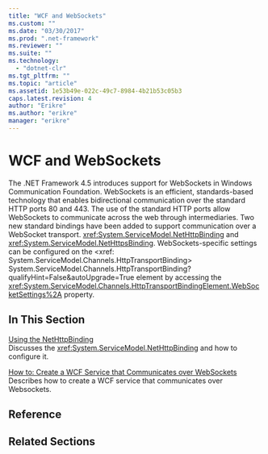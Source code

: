 ```yaml
---
title: "WCF and WebSockets"
ms.custom: ""
ms.date: "03/30/2017"
ms.prod: ".net-framework"
ms.reviewer: ""
ms.suite: ""
ms.technology: 
  - "dotnet-clr"
ms.tgt_pltfrm: ""
ms.topic: "article"
ms.assetid: 1e53b49e-022c-49c7-8984-4b21b53c05b3
caps.latest.revision: 4
author: "Erikre"
ms.author: "erikre"
manager: "erikre"
---
```

# WCF and WebSockets
The .NET Framework 4.5 introduces support for WebSockets in Windows Communication Foundation.  WebSockets is an efficient, standards-based technology that enables bidirectional communication over the standard HTTP ports 80 and 443. The use of the standard HTTP ports allow WebSockets to communicate across the web through intermediaries.  Two new standard bindings have been added to support communication over a WebSocket transport. <xref:System.ServiceModel.NetHttpBinding> and <xref:System.ServiceModel.NetHttpsBinding>. WebSockets-specific settings can be configured on the <xref: System.ServiceModel.Channels.HttpTransportBinding> System.ServiceModel.Channels.HttpTransportBinding?qualifyHint=False&autoUpgrade=True element by accessing the <xref:System.ServiceModel.Channels.HttpTransportBindingElement.WebSocketSettings%2A> property.  
  
## In This Section  
 [Using the NetHttpBinding](../../../../docs/framework/wcf/feature-details/using-the-nethttpbinding.md)  
 Discusses the <xref:System.ServiceModel.NetHttpBinding> and how to configure it.  
  
 [How to: Create a WCF Service that Communicates over WebSockets](../../../../docs/framework/wcf/feature-details/how-to-create-a-wcf-service-that-communicates-over-websockets.md)  
 Describes how to create a WCF service that communicates over Websockets.  
  
## Reference  
  
## Related Sections
